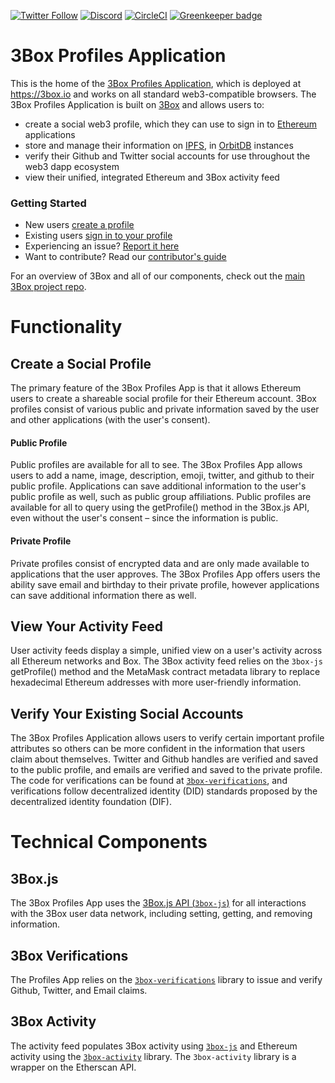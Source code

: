 [![Twitter Follow](https://img.shields.io/twitter/follow/3boxdb.svg?style=for-the-badge&label=Twitter)](https://twitter.com/3boxdb)
[![Discord](https://img.shields.io/discord/484729862368526356.svg?style=for-the-badge)](https://discordapp.com/invite/Z3f3Cxy)
[![CircleCI](https://img.shields.io/circleci/project/github/uport-project/3box-js.svg?style=for-the-badge)](https://circleci.com/gh/uport-project/3box-dapp) [![Greenkeeper badge](https://badges.greenkeeper.io/3box/3box-dapp.svg)](https://greenkeeper.io/)

# 3Box Profiles Application
This is the home of the [3Box Profiles Application](https://3box.io), which is deployed at https://3box.io and works on all standard web3-compatible browsers. The 3Box Profiles Application is built on [3Box](https://github.com/3box/3box) and allows users to:
* create a social web3 profile, which they can use to sign in to [Ethereum](https://github.com/ethereum/web3.js) applications
* store and manage their information on [IPFS](https://github.com/ipfs/ipfs), in [OrbitDB](https://github.com/orbitdb/welcome) instances
* verify their Github and Twitter social accounts for use throughout the web3 dapp ecosystem
* view their unified, integrated Ethereum and 3Box activity feed

### Getting Started
* New users [create a profile](https://3box.io/create)
* Existing users [sign in to your profile](https://3box.io)
* Experiencing an issue? [Report it here](https://github.com/uport-project/3box-dapp/issues/new)
* Want to contribute? Read our [contributor's guide](https://github.com/3box)

For an overview of 3Box and all of our components, check out the [main 3Box project repo](https://github.com/3box/3box).

# Functionality
## Create a Social Profile
The primary feature of the 3Box Profiles App is that it allows Ethereum users to create a shareable social profile for their Ethereum account. 3Box profiles consist of various public and private information saved by the user and other applications (with the user's consent). 

#### Public Profile
Public profiles are available for all to see. The 3Box Profiles App allows users to add a name, image, description, emoji, twitter, and github to their public profile. Applications can save additional information to the user's public profile as well, such as public group affiliations. Public profiles are available for all to query using the getProfile() method in the 3Box.js API, even without the user's consent – since the information is public.

#### Private Profile
Private profiles consist of encrypted data and are only made available to applications that the user approves. The 3Box Profiles App offers users the ability save email and birthday to their private profile, however applications can save additional information there as well.

## View Your Activity Feed
User activity feeds display a simple, unified view on a user's activity across all Ethereum networks and Box. The 3Box activity feed relies on the `3box-js` getProfile() method and the MetaMask contract metadata library to replace hexadecimal Ethereum addresses with more user-friendly information.

## Verify Your Existing Social Accounts
The 3Box Profiles Application allows users to verify certain important profile attributes so others can be more confident in the information that users claim about themselves. Twitter and Github handles are verified and saved to the public profile, and  emails are verified and saved to the private profile. The code for verifications can be found at [`3box-verifications`](https://github.com/3box/3box-verifications), and verifications follow decentralized identity (DID) standards proposed by the decentralized identity foundation (DIF).

# Technical Components

## 3Box.js
The 3Box Profiles App uses the [3Box.js API (`3box-js`)](https://github.com/3box/3box-js) for all interactions with the 3Box user data network, including setting, getting, and removing information.

## 3Box Verifications
The Profiles App relies on the [`3box-verifications`](https://github.com/3box/3box-verifications) library to issue and verify Github, Twitter, and Email claims.

## 3Box Activity
The activity feed populates 3Box activity using [`3box-js`](https://github.com/3box/3box-js) and Ethereum activity using the [`3box-activity`](https://github.com) library. The `3box-activity` library is a wrapper on the Etherscan API.
